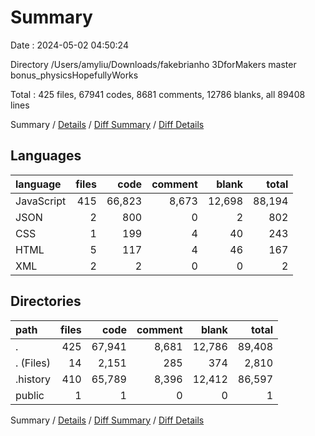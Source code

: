 # Summary

Date : 2024-05-02 04:50:24

Directory /Users/amyliu/Downloads/fakebrianho 3DforMakers master bonus_physicsHopefullyWorks

Total : 425 files,  67941 codes, 8681 comments, 12786 blanks, all 89408 lines

Summary / [Details](details.md) / [Diff Summary](diff.md) / [Diff Details](diff-details.md)

## Languages
| language | files | code | comment | blank | total |
| :--- | ---: | ---: | ---: | ---: | ---: |
| JavaScript | 415 | 66,823 | 8,673 | 12,698 | 88,194 |
| JSON | 2 | 800 | 0 | 2 | 802 |
| CSS | 1 | 199 | 4 | 40 | 243 |
| HTML | 5 | 117 | 4 | 46 | 167 |
| XML | 2 | 2 | 0 | 0 | 2 |

## Directories
| path | files | code | comment | blank | total |
| :--- | ---: | ---: | ---: | ---: | ---: |
| . | 425 | 67,941 | 8,681 | 12,786 | 89,408 |
| . (Files) | 14 | 2,151 | 285 | 374 | 2,810 |
| .history | 410 | 65,789 | 8,396 | 12,412 | 86,597 |
| public | 1 | 1 | 0 | 0 | 1 |

Summary / [Details](details.md) / [Diff Summary](diff.md) / [Diff Details](diff-details.md)